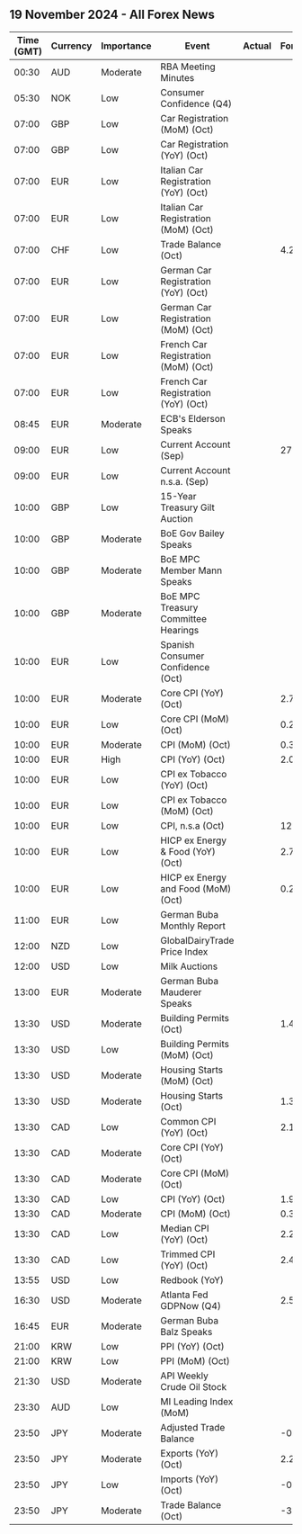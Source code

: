 ## 19 November 2024 - All Forex News

| Time (GMT) | Currency | Importance | Event | Actual | Forecast | Previous |
|------|----------|------------|-------|--------|----------|----------|
| 00:30 | AUD | Moderate | RBA Meeting Minutes |  |  |  |
| 05:30 | NOK | Low | Consumer Confidence (Q4) |  |  | -16.30 |
| 07:00 | GBP | Low | Car Registration (MoM) (Oct) |  |  | 225.4% |
| 07:00 | GBP | Low | Car Registration (YoY) (Oct) |  |  | 1.0% |
| 07:00 | EUR | Low | Italian Car Registration (YoY) (Oct) |  |  | -10.7% |
| 07:00 | EUR | Low | Italian Car Registration (MoM) (Oct) |  |  | 76.0% |
| 07:00 | CHF | Low | Trade Balance (Oct) |  | 4.250B | 4.946B |
| 07:00 | EUR | Low | German Car Registration (YoY) (Oct) |  |  | -7.0% |
| 07:00 | EUR | Low | German Car Registration (MoM) (Oct) |  |  | 5.8% |
| 07:00 | EUR | Low | French Car Registration (MoM) (Oct) |  |  | 61.7% |
| 07:00 | EUR | Low | French Car Registration (YoY) (Oct) |  |  | -11.1% |
| 08:45 | EUR | Moderate | ECB's Elderson Speaks |  |  |  |
| 09:00 | EUR | Low | Current Account (Sep) |  | 27.0B | 31.5B |
| 09:00 | EUR | Low | Current Account n.s.a. (Sep) |  |  | 35.2B |
| 10:00 | GBP | Low | 15-Year Treasury Gilt Auction |  |  | 4.131% |
| 10:00 | GBP | Moderate | BoE Gov Bailey Speaks |  |  |  |
| 10:00 | GBP | Moderate | BoE MPC Member Mann Speaks |  |  |  |
| 10:00 | GBP | Moderate | BoE MPC Treasury Committee Hearings |  |  |  |
| 10:00 | EUR | Low | Spanish Consumer Confidence (Oct) |  |  | 84.8 |
| 10:00 | EUR | Moderate | Core CPI (YoY) (Oct) |  | 2.7% | 2.7% |
| 10:00 | EUR | Low | Core CPI (MoM) (Oct) |  | 0.2% | 0.2% |
| 10:00 | EUR | Moderate | CPI (MoM) (Oct) |  | 0.3% | -0.1% |
| 10:00 | EUR | High | CPI (YoY) (Oct) |  | 2.0% | 2.0% |
| 10:00 | EUR | Low | CPI ex Tobacco (YoY) (Oct) |  |  | 1.6% |
| 10:00 | EUR | Low | CPI ex Tobacco (MoM) (Oct) |  |  | -0.1% |
| 10:00 | EUR | Low | CPI, n.s.a (Oct) |  | 127.03 | 126.60 |
| 10:00 | EUR | Low | HICP ex Energy & Food (YoY) (Oct) |  | 2.7% | 2.7% |
| 10:00 | EUR | Low | HICP ex Energy and Food (MoM) (Oct) |  | 0.2% | 0.0% |
| 11:00 | EUR | Low | German Buba Monthly Report |  |  |  |
| 12:00 | NZD | Low | GlobalDairyTrade Price Index |  |  | 4.8% |
| 12:00 | USD | Low | Milk Auctions |  |  | 3,997.0 |
| 13:00 | EUR | Moderate | German Buba Mauderer Speaks |  |  |  |
| 13:30 | USD | Moderate | Building Permits (Oct) |  | 1.440M | 1.425M |
| 13:30 | USD | Low | Building Permits (MoM) (Oct) |  |  | -3.1% |
| 13:30 | USD | Moderate | Housing Starts (MoM) (Oct) |  |  | -0.5% |
| 13:30 | USD | Moderate | Housing Starts (Oct) |  | 1.340M | 1.354M |
| 13:30 | CAD | Low | Common CPI (YoY) (Oct) |  | 2.1% | 2.1% |
| 13:30 | CAD | Moderate | Core CPI (YoY) (Oct) |  |  | 1.6% |
| 13:30 | CAD | Moderate | Core CPI (MoM) (Oct) |  |  | 0.0% |
| 13:30 | CAD | Low | CPI (YoY) (Oct) |  | 1.9% | 1.6% |
| 13:30 | CAD | Moderate | CPI (MoM) (Oct) |  | 0.3% | -0.4% |
| 13:30 | CAD | Low | Median CPI (YoY) (Oct) |  | 2.2% | 2.3% |
| 13:30 | CAD | Low | Trimmed CPI (YoY) (Oct) |  | 2.4% | 2.4% |
| 13:55 | USD | Low | Redbook (YoY) |  |  | 4.8% |
| 16:30 | USD | Moderate | Atlanta Fed GDPNow (Q4) |  | 2.5% | 2.5% |
| 16:45 | EUR | Moderate | German Buba Balz Speaks |  |  |  |
| 21:00 | KRW | Low | PPI (YoY) (Oct) |  |  | 1.0% |
| 21:00 | KRW | Low | PPI (MoM) (Oct) |  |  | -0.2% |
| 21:30 | USD | Moderate | API Weekly Crude Oil Stock |  |  | -0.777M |
| 23:30 | AUD | Low | MI Leading Index (MoM) |  |  | 0.0% |
| 23:50 | JPY | Moderate | Adjusted Trade Balance |  | -0.15T | -0.19T |
| 23:50 | JPY | Moderate | Exports (YoY) (Oct) |  | 2.2% | -1.7% |
| 23:50 | JPY | Low | Imports (YoY) (Oct) |  | -0.3% | 2.1% |
| 23:50 | JPY | Moderate | Trade Balance (Oct) |  | -360.4B | -294.1B |
